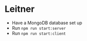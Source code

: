 # Leitner
* Have a MongoDB database set up
* Run `npm run start:server` 
* Run `npm run start:client`